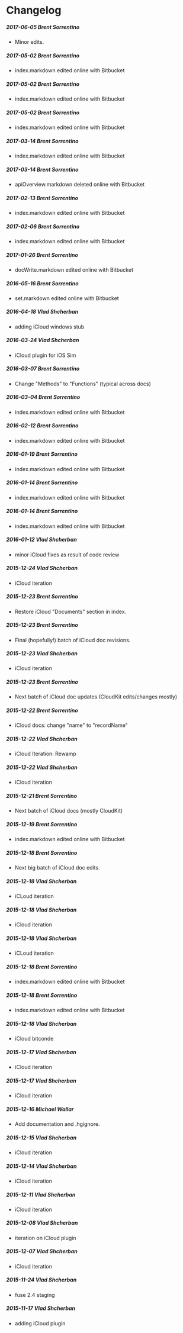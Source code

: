 # Changelog
##### 2017-06-05  Brent Sorrentino
 * Minor edits.

##### 2017-05-02  Brent Sorrentino
 * index.markdown edited online with Bitbucket

##### 2017-05-02  Brent Sorrentino
 * index.markdown edited online with Bitbucket

##### 2017-05-02  Brent Sorrentino
 * index.markdown edited online with Bitbucket

##### 2017-03-14  Brent Sorrentino
 * index.markdown edited online with Bitbucket

##### 2017-03-14  Brent Sorrentino
 * apiOverview.markdown deleted online with Bitbucket

##### 2017-02-13  Brent Sorrentino
 * index.markdown edited online with Bitbucket

##### 2017-02-06  Brent Sorrentino
 * index.markdown edited online with Bitbucket

##### 2017-01-26  Brent Sorrentino
 * docWrite.markdown edited online with Bitbucket

##### 2016-05-16  Brent Sorrentino
 * set.markdown edited online with Bitbucket

##### 2016-04-18  Vlad Shcherban
 * adding iCloud windows stub

##### 2016-03-24  Vlad Shcherban
 * iCloud plugin for iOS Sim

##### 2016-03-07  Brent Sorrentino
 * Change "Methods" to "Functions" (typical across docs)

##### 2016-03-04  Brent Sorrentino
 * index.markdown edited online with Bitbucket

##### 2016-02-12  Brent Sorrentino
 * index.markdown edited online with Bitbucket

##### 2016-01-19  Brent Sorrentino
 * index.markdown edited online with Bitbucket

##### 2016-01-14  Brent Sorrentino
 * index.markdown edited online with Bitbucket

##### 2016-01-14  Brent Sorrentino
 * index.markdown edited online with Bitbucket

##### 2016-01-12  Vlad Shcherban
 * minor iCloud fixes as result of code review

##### 2015-12-24  Vlad Shcherban
 * iCloud iteration

##### 2015-12-23  Brent Sorrentino
 * Restore iCloud "Documents" section in index.

##### 2015-12-23  Brent Sorrentino
 * Final (hopefully!) batch of iCloud doc revisions.

##### 2015-12-23  Vlad Shcherban
 * iCloud iteration

##### 2015-12-23  Brent Sorrentino
 * Next batch of iCloud doc updates (CloudKit edits/changes mostly)

##### 2015-12-22  Brent Sorrentino
 * iCloud docs: change "name" to "recordName"

##### 2015-12-22  Vlad Shcherban
 * iCloud Iteration: Rewamp

##### 2015-12-22  Vlad Shcherban
 * iCloud iteration

##### 2015-12-21  Brent Sorrentino
 * Next batch of iCloud docs (mostly CloudKit)

##### 2015-12-19  Brent Sorrentino
 * index.markdown edited online with Bitbucket

##### 2015-12-18  Brent Sorrentino
 * Next big batch of iCloud doc edits.

##### 2015-12-18  Vlad Shcherban
 * iCLoud iteration

##### 2015-12-18  Vlad Shcherban
 * iCloud iteration

##### 2015-12-18  Vlad Shcherban
 * iCLoud iteration

##### 2015-12-18  Brent Sorrentino
 * index.markdown edited online with Bitbucket

##### 2015-12-18  Brent Sorrentino
 * index.markdown edited online with Bitbucket

##### 2015-12-18  Vlad Shcherban
 * iCloud bitconde

##### 2015-12-17  Vlad Shcherban
 * iCloud iteration

##### 2015-12-17  Vlad Shcherban
 * iCloud iteration

##### 2015-12-16  Michael Wallar
 * Add documentation and .hgignore.

##### 2015-12-15  Vlad Shcherban
 * iCloud iteration

##### 2015-12-14  Vlad Shcherban
 * iCloud iteration

##### 2015-12-11  Vlad Shcherban
 * iCloud iteration

##### 2015-12-08  Vlad Shcherban
 * iteration on iCloud plugin

##### 2015-12-07  Vlad Shcherban
 * iCloud iteration

##### 2015-11-24  Vlad Shcherban
 * fuse 2.4 staging

##### 2015-11-17  Vlad Shcherban
 * adding iCloud plugin

